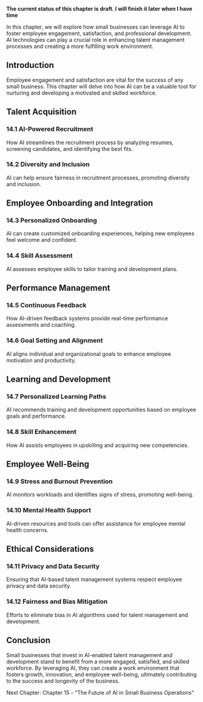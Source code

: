 **The current status of this chapter is draft. I will finish it later when I have time**

In this chapter, we will explore how small businesses can leverage AI to foster employee engagement, satisfaction, and professional development. AI technologies can play a crucial role in enhancing talent management processes and creating a more fulfilling work environment.

Introduction
------------

Employee engagement and satisfaction are vital for the success of any small business. This chapter will delve into how AI can be a valuable tool for nurturing and developing a motivated and skilled workforce.

Talent Acquisition
------------------

### 14.1 AI-Powered Recruitment

How AI streamlines the recruitment process by analyzing resumes, screening candidates, and identifying the best fits.

### 14.2 Diversity and Inclusion

AI can help ensure fairness in recruitment processes, promoting diversity and inclusion.

Employee Onboarding and Integration
-----------------------------------

### 14.3 Personalized Onboarding

AI can create customized onboarding experiences, helping new employees feel welcome and confident.

### 14.4 Skill Assessment

AI assesses employee skills to tailor training and development plans.

Performance Management
----------------------

### 14.5 Continuous Feedback

How AI-driven feedback systems provide real-time performance assessments and coaching.

### 14.6 Goal Setting and Alignment

AI aligns individual and organizational goals to enhance employee motivation and productivity.

Learning and Development
------------------------

### 14.7 Personalized Learning Paths

AI recommends training and development opportunities based on employee goals and performance.

### 14.8 Skill Enhancement

How AI assists employees in upskilling and acquiring new competencies.

Employee Well-Being
-------------------

### 14.9 Stress and Burnout Prevention

AI monitors workloads and identifies signs of stress, promoting well-being.

### 14.10 Mental Health Support

AI-driven resources and tools can offer assistance for employee mental health concerns.

Ethical Considerations
----------------------

### 14.11 Privacy and Data Security

Ensuring that AI-based talent management systems respect employee privacy and data security.

### 14.12 Fairness and Bias Mitigation

Efforts to eliminate bias in AI algorithms used for talent management and development.

Conclusion
----------

Small businesses that invest in AI-enabled talent management and development stand to benefit from a more engaged, satisfied, and skilled workforce. By leveraging AI, they can create a work environment that fosters growth, innovation, and employee well-being, ultimately contributing to the success and longevity of the business.

Next Chapter: Chapter 15 - "The Future of AI in Small Business Operations"

